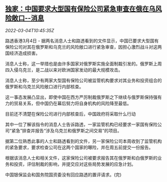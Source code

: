<!--1646391663000-->
[独家：中国要求大型国有保险公司紧急审查在俄在乌风险敞口--消息](https://cn.reuters.com/article/china-soe-ru-ukraine-exposure-0304-idCNKBS2L10Z6)
------

<div><i>2022-03-04T10:45:35Z</i></div><p>路透香港3月4日 - 据两名消息人士和路透看到的文件显示，中国已要求大型国有保险公司对其在俄罗斯和乌克兰的风险敞口进行紧急审查，因担心激烈战斗对这两国经济造成损害。</p><p>消息人士称，这一举措也是由许多国家对俄罗斯实施全面制裁引发的。俄罗斯上周四入侵乌克兰，是二战以来对欧洲国家发动的最大规模攻击。</p><p>消息人士称，至少有两家大型国有保险公司被监管机构要求对其业务和投资组合的俄罗斯和乌克兰风险敞口进行内部核查。</p><p>这一事态发展凸显出，即使中国在西方严厉制裁俄罗斯之下继续与俄罗斯保持强有力的贸易关系，但中国仍在幕后努力将自身机构的风险降至最低。</p><p>目前还不清楚在保险公司进行内部核查后，中国政府将采取什么行动</p><p>其中一位了解该指令的消息人士告诉路透，一家监管机构已经要求一家国有保险公司“紧急”排查并报告“涉及乌克兰和俄罗斯之间交易”的项目。</p><p>据第二位熟悉此事的人士和路透看到的文件，另一家保险公司本周收到了监管机构的紧急要求，要求检查公司在这两个国家的曝险，并在周五前提交一份报告。</p><p>根据该消息人士和相关文件，这家保险公司被要求报告其在俄罗斯和白俄罗斯的业务和投资，评估制裁的影响，并提交应对这些局势发展的应急计划。</p><p>中国银保监会和国务院国资委没有回应路透的置评请求。(完)</p>
